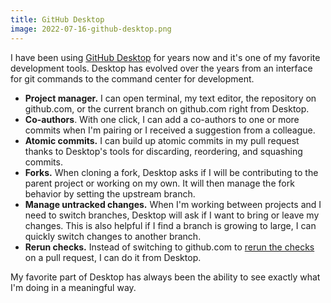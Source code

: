 ```yaml
---
title: GitHub Desktop
image: 2022-07-16-github-desktop.png
---
```


I have been using [GitHub Desktop](https://desktop.github.com/) for years now and it's one of my favorite development tools. Desktop has evolved over the years from an interface for git commands to the command center for development.

- **Project manager.** I can open terminal, my text editor, the repository on github.com, or the current branch on github.com right from Desktop.
- **Co-authors**. With one click, I can add a co-authors to one or more commits when I'm pairing or I received a suggestion from a colleague.
- **Atomic commits.** I can build up atomic commits in my pull request thanks to Desktop's tools for discarding, reordering, and squashing commits.
- **Forks.** When cloning a fork, Desktop asks if I will be contributing to the parent project or working on my own. It will then manage the fork behavior by setting the upstream branch.
- **Manage untracked changes.** When I'm working between projects and I need to switch branches, Desktop will ask if I want to bring or leave my changes. This is also helpful if I find a branch is growing to large, I can quickly switch changes to another branch.
- **Rerun checks.** Instead of switching to github.com to [rerun the checks](https://docs.github.com/en/desktop/contributing-and-collaborating-using-github-desktop/working-with-your-remote-repository-on-github-or-github-enterprise/viewing-and-re-running-checks-in-github-desktop) on a pull request, I can do it from Desktop.

My favorite part of Desktop has always been the ability to see exactly what I'm doing in a meaningful way.
